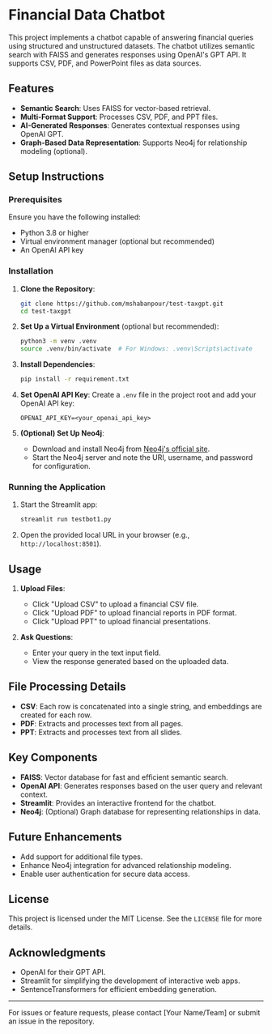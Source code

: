 # Financial Data Chatbot

This project implements a chatbot capable of answering financial queries using structured and unstructured datasets. The chatbot utilizes semantic search with FAISS and generates responses using OpenAI's GPT API. It supports CSV, PDF, and PowerPoint files as data sources.

## Features

- **Semantic Search**: Uses FAISS for vector-based retrieval.
- **Multi-Format Support**: Processes CSV, PDF, and PPT files.
- **AI-Generated Responses**: Generates contextual responses using OpenAI GPT.
- **Graph-Based Data Representation**: Supports Neo4j for relationship modeling (optional).

## Setup Instructions

### Prerequisites

Ensure you have the following installed:
- Python 3.8 or higher
- Virtual environment manager (optional but recommended)
- An OpenAI API key

### Installation

1. **Clone the Repository**:
   ```bash
   git clone https://github.com/mshabanpour/test-taxgpt.git
   cd test-taxgpt
   ```

2. **Set Up a Virtual Environment** (optional but recommended):
   ```bash
   python3 -m venv .venv
   source .venv/bin/activate  # For Windows: .venv\Scripts\activate
   ```

3. **Install Dependencies**:
   ```bash
   pip install -r requirement.txt
   ```

4. **Set OpenAI API Key**:
   Create a `.env` file in the project root and add your OpenAI API key:
   ```
   OPENAI_API_KEY=<your_openai_api_key>
   ```

5. **(Optional) Set Up Neo4j**:
   - Download and install Neo4j from [Neo4j's official site](https://neo4j.com/download/).
   - Start the Neo4j server and note the URI, username, and password for configuration.

### Running the Application

1. Start the Streamlit app:
   ```bash
   streamlit run testbot1.py
   ```

2. Open the provided local URL in your browser (e.g., `http://localhost:8501`).

## Usage

1. **Upload Files**:
   - Click "Upload CSV" to upload a financial CSV file.
   - Click "Upload PDF" to upload financial reports in PDF format.
   - Click "Upload PPT" to upload financial presentations.

2. **Ask Questions**:
   - Enter your query in the text input field.
   - View the response generated based on the uploaded data.

## File Processing Details

- **CSV**: Each row is concatenated into a single string, and embeddings are created for each row.
- **PDF**: Extracts and processes text from all pages.
- **PPT**: Extracts and processes text from all slides.

## Key Components

- **FAISS**: Vector database for fast and efficient semantic search.
- **OpenAI API**: Generates responses based on the user query and relevant context.
- **Streamlit**: Provides an interactive frontend for the chatbot.
- **Neo4j**: (Optional) Graph database for representing relationships in data.

## Future Enhancements

- Add support for additional file types.
- Enhance Neo4j integration for advanced relationship modeling.
- Enable user authentication for secure data access.

## License

This project is licensed under the MIT License. See the `LICENSE` file for more details.

## Acknowledgments

- OpenAI for their GPT API.
- Streamlit for simplifying the development of interactive web apps.
- SentenceTransformers for efficient embedding generation.

---

For issues or feature requests, please contact [Your Name/Team] or submit an issue in the repository.

